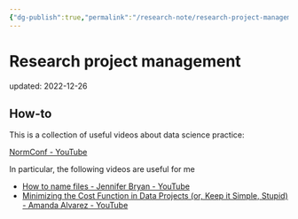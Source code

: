 ```yaml
---
{"dg-publish":true,"permalink":"/research-note/research-project-management/","dgPassFrontmatter":true}
---
```



# Research project management
updated: 2022-12-26


## How-to
This is a collection of useful videos about data science practice: 

[NormConf - YouTube](https://www.youtube.com/@normconf/videos)

In particular, the following videos are useful for me
 - [How to name files - Jennifer Bryan - YouTube](https://www.youtube.com/watch?v=ES1LTlnpLMk)
 - [Minimizing the Cost Function in Data Projects (or, Keep it Simple, Stupid) - Amanda Alvarez - YouTube](https://www.youtube.com/watch?v=Z-xnFdtCL0o)
 
